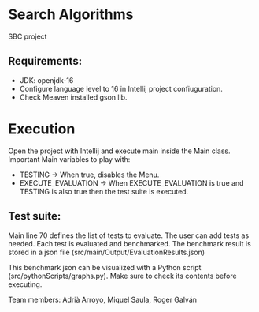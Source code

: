 # Search Algorithms
SBC project
## Requirements:
- JDK: openjdk-16
- Configure language level to 16 in Intellij project confiuguration.
- Check Meaven installed gson lib.
# Execution
Open the project with Intellij and execute main inside the Main class.
Important Main variables to play with:
- TESTING -> When true, disables the Menu.
- EXECUTE_EVALUATION -> When EXECUTE_EVALUATION is true and TESTING is also true then the test suite is executed. 

## Test suite:
Main line 70 defines the list of tests to evaluate. The user can add tests as needed.
Each test is evaluated and benchmarked. The benchmark result is stored in a json file (src/main/Output/EvaluationResults.json)

This benchmark json can be visualized with a Python script (src/pythonScripts/graphs.py). 
Make sure to check its contents before executing.

Team members: Adrià Arroyo, Miquel Saula, Roger Galván
